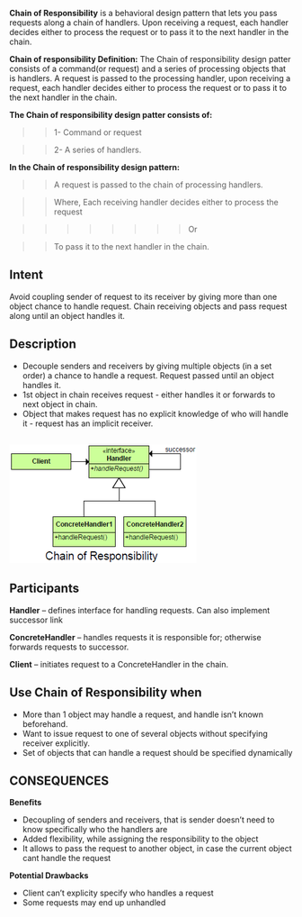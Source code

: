 **Chain of Responsibility** is a behavioral design pattern that lets you pass requests along a chain of handlers. Upon receiving a request, each handler decides either to process the request or to pass it to the next handler in the chain.

**Chain of responsibility Definition:**
The Chain of responsibility design patter consists of a command(or request) and a series of processing objects that is handlers. A request is passed to the processing handler, upon receiving a request, each handler decides either to process the request or to pass it to the next handler in the chain.

**The Chain of responsibility design patter consists of:**

>>1- Command or request

>>2- A series of handlers.

**In the Chain of responsibility design pattern:**

>>A request is passed to the chain of processing handlers.

>>Where, Each receiving handler decides either to process the request

>>>>>>>>Or

>>To pass it to the next handler in the chain.

## Intent
Avoid coupling sender of request to its receiver by giving more than one object chance to handle request.  Chain receiving objects and pass request along until an object handles it.
## Description
+ Decouple senders and receivers by giving multiple objects (in a set order) a chance to handle a request. Request passed until an object handles it. 
+	1st object in chain receives request - either handles it or forwards to next object in chain. 
+ Object that makes request has no explicit knowledge of who will handle it - request has an implicit receiver.  

##
![alt text](./Images/ChainOfResponsibility.md.png "Chain Of Responsibility")
##

## Participants

**Handler** – defines interface for handling requests. Can also implement successor link

**ConcreteHandler** – handles requests it is responsible for; otherwise forwards requests to successor.

**Client** – initiates request to a ConcreteHandler in the chain.

## Use Chain of Responsibility when
+ More than 1 object may handle a request, and handle isn’t known beforehand.
+ Want to issue request to one of several objects without specifying receiver explicitly.
+ Set of objects that can handle a request should be specified dynamically

## CONSEQUENCES

**Benefits**

+ Decoupling of senders and receivers, that is sender doesn’t need to know specifically who the handlers are
+ Added flexibility, while assigning the responsibility to the object
+ It allows to pass the request to another object, in case the current object cant handle the request

**Potential Drawbacks**

+ Client can’t explicity specify who handles a request
+ Some requests may end up unhandled
